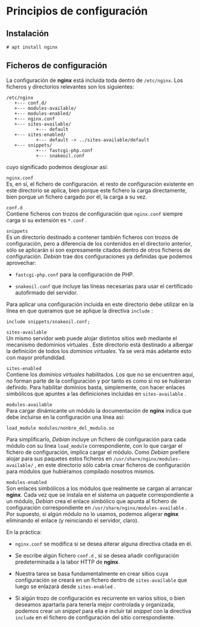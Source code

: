 
# Principios de configuración

## Instalación

    # apt install nginx



## Ficheros de configuración
La configuración de **nginx** está incluida toda dentro de
`/etc/nginx`. Los ficheros y directorios
relevantes son los siguientes:

    /etc/nginx
       +--- conf.d/
       +--- modules-available/
       +--- modules-enabled/
       +--- nginx.conf
       +--- sites-available/
               +--- default
       +--- sites-enabled/
               +--- default -> ../sites-available/default
       +--- snippets/
               +--- fastcgi-php.conf
               +--- snakeoil.conf

cuyo significado podemos desglosar así:

 `nginx.conf`   
Es, en sí, el fichero de configuración. el resto de configuración
existente en este directorio se aplica, bien porque este fichero la
carga directamente, bien porque un fichero cargado por él, la carga a su
vez.

 `conf.d`   
Contiene ficheros con trozos de configuración que
 `nginx.conf`  siempre carga si su extensión es
 `*.conf` .

 `snippets`   
Es un directorio destinado a contener también ficheros con trozos de configuración, pero a diferencia de los contenidos en el directorio anterior, sólo se aplicarán si son expresamente citados dentro de otros ficheros de configuración. *Debian* trae dos configuraciones ya definidas que podemos aprovechar:

-    `fastcgi-php.conf`  para la configuración de
    PHP.

-    `snakeoil.conf`  que incluye las líneas
    necesarias para usar el certificado autofirmado del servidor.

Para aplicar una configuración incluida en este directorio debe utilizar
en la línea en que queramos que se aplique la directiva
 `include` :

    include snippets/snakeoil.conf;

 `sites-available`   
Un mismo servidor web puede alojar distintos sitios *web* mediante el
mecanismo dedominios
virtuales . Este directorio está destinado a albergar la
definición de todos los *dominios virtuales*. Ya se verá más adelante
esto con mayor profundidad.

 `sites-enabled`   
Contiene los *dominios virtuales* habilitados. Los que no se encuentren
aquí, no forman parte de la configuración y por tanto es como si no se
hubieran definido. Para habilitar dominios basta, simplemente, con hacer
enlaces simbólicos que apuntes a las definiciones incluidas en
 `sites-available` .

 `modules-available`   
Para cargar dinámicante un módulo la documentación de **nginx** indica
que debe incluirse en la configuración una línea así:

    load_module modules/nonbre_del_modulo.so

Para simplificarlo, *Debian* incluye un fichero de configuración para
cada módulo con su línea  `load_module` 
correspondiente, con lo que cargar el fichero de configuración, implica
cargar el módulo. Como *Debian* prefiere alojar para sus paquetes estos
ficheros en
 `/usr/share/nginx/modules-available/` , en este
directorio sólo cabría crear ficheros de configuración para módulos que
hubiéramos compilado nosotros mismos.

 `modules-enabled`   
Son enlaces simbólicos a los módulos que realmente se cargan al arrancar
**nginx**. Cada vez que se instala en el sistema un paquete
correspondiente a un módulo, *Debian* crea el enlace simbólico que
apunta al fichero de configuración correspondiente en
 `/usr/share/nginx/modules-available` . Por
supuesto, si algún módulo no lo usamos, podemos aligerar **nginx**
eliminando el enlace (y reiniciando el servidor, claro).

En la práctica:

-    `nginx.conf`  se modifica si se desea
    alterar alguna directiva citada en él.

-   Se escribe algún fichero  `conf.d` , si se
    desea añadir configuración predeterminada a la labor HTTP de
    **nginx**.

-   Nuestra tarea se basa fundamentalmente en crear sitios cuya
    configuración se creará en un fichero dentro de
     `sites-available`  que luego se enlazará
    desde  `sites-enabled` .

-   Si algún trozo de configuración es recurrente en varios sitios, o
    bien deseamos apartarla para tenerla mejor controlada y organizada,
    podemos crear un *snippet* para ella e incluir tal *snippet* con la
    directiva  `include`  en el fichero de
    configuración del sitio correspondiente.


